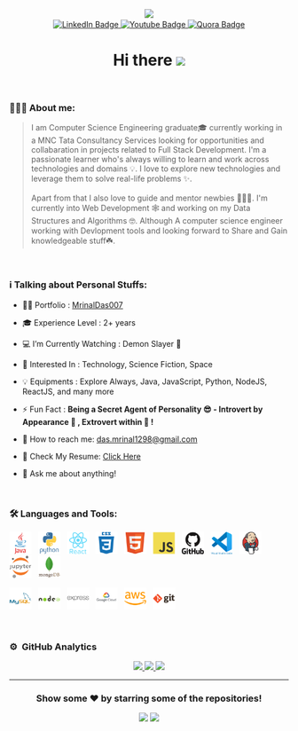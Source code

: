 <div align="center">
  <img src="https://media.giphy.com/media/M9gbBd9nbDrOTu1Mqx/giphy.gif" width="100"/>
  <div id="badges">
    <a href="https://www.linkedin.com/in/mrinal007">
      <img src="https://img.shields.io/badge/LinkedIn-blue?style=for-the-badge&logo=linkedin&logoColor=white" alt="LinkedIn Badge"/>
    </a>
    <a href="https://youtube.com/@akrandom7001">
      <img src="https://img.shields.io/badge/YouTube-red?style=for-the-badge&logo=youtube&logoColor=white" alt="Youtube Badge"/>
    </a>
    <a href="https://dmrinalspace1.quora.com/">
      <img src="https://img.shields.io/badge/Quora-orange?style=for-the-badge&logo=quora&logoColor=white" alt="Quora Badge"/>
    </a>
  </div>
  <h1>
    Hi there
    <img src="https://media.giphy.com/media/hvRJCLFzcasrR4ia7z/giphy.gif" width="30px"/>
  </h1>
</div>

<br />

### 🧔🏻‍♂️ About me:

> I am Computer Science Engineering graduate🎓 currently working in a MNC Tata Consultancy Services looking for opportunities and collabaration in projects related to Full Stack Development. I'm a passionate learner who's always willing to learn and work across technologies and domains 💡. I love to explore new technologies and leverage them to solve real-life problems ✨.
> <br />
> <br />
> Apart from that I also love to guide and mentor newbies 👨🏻‍💻. I'm currently into Web Development 🕸️ and working on my Data Structures and Algorithms 🤓. Although A computer science engineer working with Devlopment tools and looking forward to Share and Gain knowledgeable stuff☘️.

<br />

### ℹ️ Talking about Personal Stuffs:

- 👨‍💻 Portfolio : [MrinalDas007]()

- 🎓 Experience Level : 2+ years

- 💻 I’m Currently Watching : Demon Slayer 🚀

- 🧩 Interested In : Technology, Science Fiction, Space

- 💡 Equipments : Explore Always, Java, JavaScript, Python, NodeJS, ReactJS, and many more

- ⚡ Fun Fact : **Being a Secret Agent of Personality 😎 - Introvert by Appearance 🙂 , Extrovert within 🤪 !**

- 📧 How to reach me: das.mrinal1298@gmail.com

- 📝 Check My Resume: [Click Here](https://drive.google.com/file/d/1NoSJUI9ET3Orcn5D_Qa-RlT9-GH_jBri/view?usp=sharing)

- 💬 Ask me about anything!

<br />

### 🛠️ Languages and Tools:

<div>
  <img src="https://github.com/devicons/devicon/blob/master/icons/java/java-original-wordmark.svg" title="Java" alt="Java" width="40" height="40"/>&nbsp;&nbsp;
  <img src="https://github.com/devicons/devicon/blob/master/icons/python/python-original-wordmark.svg" title="Python" alt="Python" width="40" height="40"/>&nbsp;&nbsp;
  <img src="https://github.com/devicons/devicon/blob/master/icons/react/react-original-wordmark.svg" title="React" alt="React" width="40" height="40"/>&nbsp;&nbsp;
  <img src="https://github.com/devicons/devicon/blob/master/icons/css3/css3-plain-wordmark.svg"  title="CSS3" alt="CSS" width="40" height="40"/>&nbsp;&nbsp;
  <img src="https://github.com/devicons/devicon/blob/master/icons/html5/html5-original.svg" title="HTML5" alt="HTML" width="40" height="40"/>&nbsp;&nbsp;
  <img src="https://github.com/devicons/devicon/blob/master/icons/javascript/javascript-original.svg" title="JavaScript" alt="JavaScript" width="40" height="40"/>&nbsp;&nbsp;
  <img src="https://github.com/devicons/devicon/blob/master/icons/github/github-original-wordmark.svg" title="GitHub" alt="GitHub" width="40" height="40"/>&nbsp;&nbsp;
  <img src="https://github.com/devicons/devicon/blob/master/icons/vscode/vscode-original-wordmark.svg" title="VScode" alt="VScode" width="40" height="40"/>&nbsp;&nbsp;
  <img src="https://github.com/devicons/devicon/blob/master/icons/jenkins/jenkins-original.svg" title="Jenkins" alt="Jenkins" width="40" height="40"/>&nbsp;&nbsp;
  <img src="https://github.com/devicons/devicon/blob/master/icons/jupyter/jupyter-original-wordmark.svg" title="Jupyter" alt="Jupyter" width="40" height="40"/>&nbsp;&nbsp;
  <img src="https://github.com/devicons/devicon/blob/master/icons/mongodb/mongodb-original-wordmark.svg" title="MongoDB" alt="MongoDB" width="40" height="40"/>&nbsp;&nbsp;
  
  <img src="https://github.com/devicons/devicon/blob/master/icons/mysql/mysql-original-wordmark.svg" title="MySQL"  alt="MySQL" width="40" height="40"/>&nbsp;&nbsp;
  <img src="https://github.com/devicons/devicon/blob/master/icons/nodejs/nodejs-original-wordmark.svg" title="NodeJS" alt="NodeJS" width="40" height="40"/>&nbsp;&nbsp;
  <img src="https://github.com/devicons/devicon/blob/master/icons/express/express-original-wordmark.svg" title="Express" alt="Express" width="40" height="40"/>&nbsp;&nbsp;
  <img src="https://github.com/devicons/devicon/blob/master/icons/googlecloud/googlecloud-original-wordmark.svg" title="GCP" alt="GoogleCloud" width="40" height="40"/>&nbsp;&nbsp;
  <img src="https://github.com/devicons/devicon/blob/master/icons/amazonwebservices/amazonwebservices-plain-wordmark.svg" title="AWS" alt="AWS" width="40" height="40"/>&nbsp;&nbsp;
  <img src="https://github.com/devicons/devicon/blob/master/icons/git/git-original-wordmark.svg" title="Git" alt="Git" width="40" height="40"/>
</div>

<br />

### ⚙️ &nbsp;GitHub Analytics

<p align="center">
  <a href="https://github.com/MrinalDas007">
    <img height="180em" src="https://github-readme-stats-eight-theta.vercel.app/api?username=MrinalDas007&show_icons=true&theme=vue-dark&include_all_commits=true" />
    <img height="180em" src="https://github-readme-stats-eight-theta.vercel.app/api/top-langs/?username=MrinalDas007&layout=compact&theme=vue-dark" />
    <img height="180em" src="https://github-readme-streak-stats.herokuapp.com/?user=MrinalDas007&theme=vue-dark" />
  </a>
</p>

---

<div align="center">

  ### Show some ❤️ by starring some of the repositories!

  <img src="https://forthebadge.com/images/badges/built-with-love.svg" />
  <img src="https://forthebadge.com/images/badges/built-by-developers.svg" />
</div>
